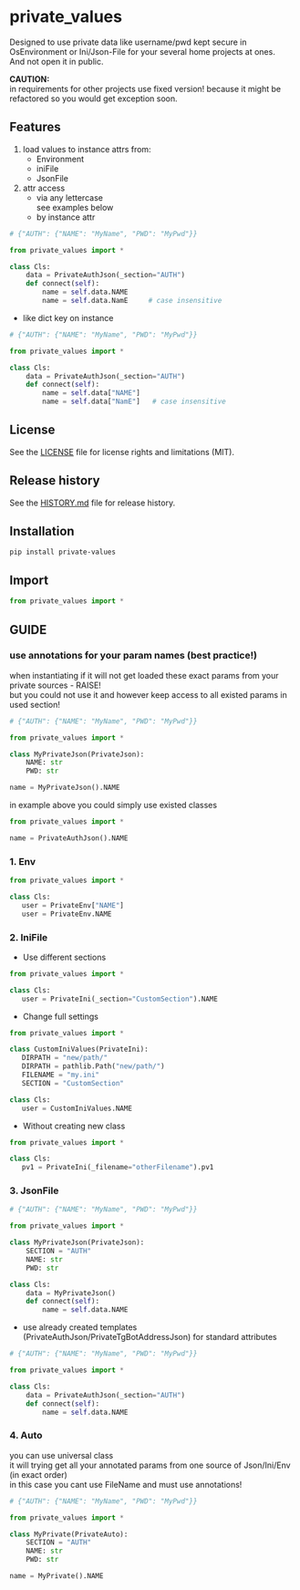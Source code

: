 # private_values

Designed to use private data like username/pwd kept secure in OsEnvironment or Ini/Json-File for your several home projects at ones.  
And not open it in public.


**CAUTION:**  
in requirements for other projects use fixed version! because it might be refactored so you would get exception soon.

## Features
1. load values to instance attrs from:
   * Environment
   * iniFile
   * JsonFile
2. attr access
   * via any lettercase  
   see examples below
   * by instance attr
```python
# {"AUTH": {"NAME": "MyName", "PWD": "MyPwd"}}

from private_values import *

class Cls:
    data = PrivateAuthJson(_section="AUTH")
    def connect(self):
        name = self.data.NAME
        name = self.data.NamE     # case insensitive
```
  * like dict key on instance  
```python
# {"AUTH": {"NAME": "MyName", "PWD": "MyPwd"}}

from private_values import *

class Cls:
    data = PrivateAuthJson(_section="AUTH")
    def connect(self):
        name = self.data["NAME"]
        name = self.data["NamE"]   # case insensitive
```


## License
See the [LICENSE](LICENSE) file for license rights and limitations (MIT).


## Release history
See the [HISTORY.md](HISTORY.md) file for release history.


## Installation
```commandline
pip install private-values
```

## Import
```python
from private_values import *
```


## GUIDE


### use annotations for your param names (best practice!)  
when instantiating if it will not get loaded these exact params from your private sources - RAISE!  
but you could not use it and however keep access to all existed params in used section!
```python
# {"AUTH": {"NAME": "MyName", "PWD": "MyPwd"}}

from private_values import *

class MyPrivateJson(PrivateJson):
    NAME: str
    PWD: str

name = MyPrivateJson().NAME
```

in example above you could simply use existed classes
```python
from private_values import *

name = PrivateAuthJson().NAME
```

### 1. Env
```python
from private_values import *

class Cls:
   user = PrivateEnv["NAME"]
   user = PrivateEnv.NAME
```

### 2. IniFile
* Use different sections
```python
from private_values import *

class Cls:
   user = PrivateIni(_section="CustomSection").NAME
```

* Change full settings
```python
from private_values import *

class CustomIniValues(PrivateIni):
   DIRPATH = "new/path/"
   DIRPATH = pathlib.Path("new/path/")
   FILENAME = "my.ini"
   SECTION = "CustomSection"

class Cls:
   user = CustomIniValues.NAME
```

* Without creating new class
```python
from private_values import *

class Cls:
   pv1 = PrivateIni(_filename="otherFilename").pv1
```

### 3. JsonFile
```python
# {"AUTH": {"NAME": "MyName", "PWD": "MyPwd"}}

from private_values import *

class MyPrivateJson(PrivateJson):
    SECTION = "AUTH"
    NAME: str
    PWD: str

class Cls:
    data = MyPrivateJson()
    def connect(self):
        name = self.data.NAME
```

* use already created templates (PrivateAuthJson/PrivateTgBotAddressJson) for standard attributes
```python
# {"AUTH": {"NAME": "MyName", "PWD": "MyPwd"}}

from private_values import *

class Cls:
    data = PrivateAuthJson(_section="AUTH")
    def connect(self):
        name = self.data.NAME
```

### 4. Auto  
you can use universal class  
it will trying get all your annotated params from one source of Json/Ini/Env (in exact order)  
in this case you cant use FileName and must use annotations!

```python
# {"AUTH": {"NAME": "MyName", "PWD": "MyPwd"}}

from private_values import *

class MyPrivate(PrivateAuto):
    SECTION = "AUTH"
    NAME: str
    PWD: str

name = MyPrivate().NAME
```